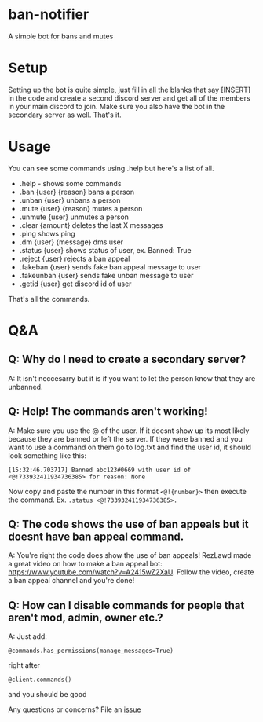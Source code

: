 # ban-notifier
A simple bot for bans and mutes


# Setup

Setting up the bot is quite simple, just fill in all the blanks that say [INSERT] in the code and create a second discord server and get all of the members in your main discord to join. Make sure you also have the bot in the secondary server as well. That's it. 


# Usage

You can see some commands using .help but here's a list of all.

- .help - shows some commands
- .ban {user} {reason} bans a person
- .unban {user} unbans a person
- .mute {user} {reason} mutes a person
- .unmute {user} unmutes a person
- .clear {amount} deletes the last X messages
- .ping shows ping
- .dm {user} {message} dms user
- .status {user} shows status of user, ex. Banned: True
- .reject {user} rejects a ban appeal
- .fakeban {user} sends fake ban appeal message to user
- .fakeunban {user} sends fake unban message to user
- .getid {user} get discord id of user

That's all the commands.


# Q&A

## Q: Why do I need to create a secondary server?
A: It isn't neccesarry but it is if you want to let the person know that they are unbanned.

## Q: Help! The commands aren't working!
A: Make sure you use the @ of the user. If it doesnt show up its most likely because they are banned or left the server. If they were banned and you want to use a command on them go to log.txt and find the user id, it should look something like this: 
```
[15:32:46.703717] Banned abc123#0669 with user id of <@!733932411934736385> for reason: None
``` 
Now copy and paste the number in this format `<@!{number}>` then execute the command. Ex. `.status <@!733932411934736385>.`

## Q: The code shows the use of ban appeals but it doesnt have ban appeal command.
A: You're right the code does show the use of ban appeals! RezLawd made a great video on how to make a ban appeal bot: https://www.youtube.com/watch?v=A2415wZ2XaU. Follow the video, create a ban appeal channel and you're done!

## Q: How can I disable commands for people that aren't mod, admin, owner etc.?
A: Just add: 
```
@commands.has_permissions(manage_messages=True)
```
right after 
```
@client.commands()
```
and you should be good


Any questions or concerns? File an [issue](https://github.com/ddozzi/ban-notifier/issues/new)
